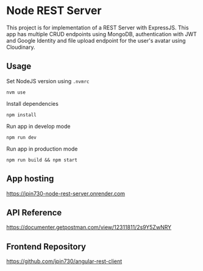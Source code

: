 # Node REST Server

This project is for implementation of a REST Server with ExpressJS. This app has multiple CRUD endpoints using MongoDB, authentication with JWT and Google Identity and file upload endpoint for the user's avatar using Cloudinary.

## Usage

Set NodeJS version using `.nvmrc`

```
nvm use
```

Install dependencies

```
npm install
```

Run app in develop mode

```
npm run dev
```

Run app in production mode

```
npm run build && npm start
```

## App hosting

https://jpin730-node-rest-server.onrender.com

## API Reference

https://documenter.getpostman.com/view/12311811/2s9Y5ZwNRY

## Frontend Repository

https://github.com/jpin730/angular-rest-client
